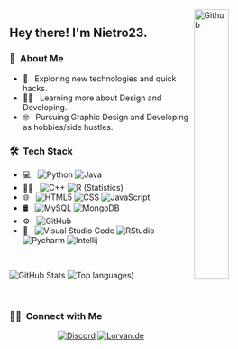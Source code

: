 <img width="35%" align="right" alt="Github" src="https://user-images.githubusercontent.com/48678280/88862734-4903af80-d201-11ea-968b-9c939d88a37c.gif" />

<h2> Hey there! I'm Nietro23.</h2>

<h3> 👤 &nbsp;About Me </h3>

- 🤔 &nbsp; Exploring new technologies and quick hacks.
- 👨‍🏫 &nbsp; Learning more about Design and Developing.
- 🤓 &nbsp; Pursuing Graphic Design and Developing as hobbies/side hustles.

<h3> 🛠 &nbsp;Tech Stack</h3>

- 💻 &nbsp;
  ![Python](https://img.shields.io/badge/-Python-333333?style=flat&logo=python)
  ![Java](https://img.shields.io/badge/-Java-333333?style=flat&logo=java&logoColor=007396)
- 👨‍🏫 &nbsp;
  ![C++](https://img.shields.io/badge/-C++-333333?style=flat&logo=C%2B%2B&logoColor=00599C)
  ![R (Statistics)](https://img.shields.io/badge/-R-333333?style=flat&logo=R&logoColor=276DC3)
- 🌐 &nbsp;
  ![HTML5](https://img.shields.io/badge/-HTML5-333333?style=flat&logo=HTML5)
  ![CSS](https://img.shields.io/badge/-CSS-333333?style=flat&logo=CSS3&logoColor=1572B6)
  ![JavaScript](https://img.shields.io/badge/-JavaScript-333333?style=flat&logo=javascript)
- 🛢 &nbsp;
  ![MySQL](https://img.shields.io/badge/-MySQL-333333?style=flat&logo=mysql)
  ![MongoDB](https://img.shields.io/badge/-MongoDB-333333?style=flat&logo=mongodb)
- ⚙️ &nbsp;
  ![GitHub](https://img.shields.io/badge/-GitHub-333333?style=flat&logo=github)
 - 🔧 &nbsp;
  ![Visual Studio Code](https://img.shields.io/badge/-Visual%20Studio%20Code-333333?style=flat&logo=visual-studio-code&logoColor=007ACC)
  ![RStudio](https://img.shields.io/badge/-RStudio-333333?style=flat&logo=rstudio)
 ![Pycharm](https://img.shields.io/badge/-PyCharm-333333?style=flat&logo=pycharm)
  ![Intellij](https://img.shields.io/badge/-Intellij-333333?style=flat&logo=IntelliJ%20IDEA&logoColor=000000)

<br/>

![GitHub Stats](https://github-readme-stats.vercel.app/api?username=Nietro23&theme=radical)
![Top languages](https://github-readme-stats.vercel.app/api/top-langs/?username=Nietro23&show_icons=true&theme=radical))

<br/>

<h3> 🤝🏻 &nbsp;Connect with Me </h3>

<p align="center">
<a href="https://dsc.gg/atletix"><img alt="Discord" src="https://img.shields.io/badge/Discord-discord.gg/Atletix-blue?style=flat-square&logo=discord"></a>
<a href="https://lorvan.de"><img alt="Lorvan.de" src="https://img.shields.io/badge/🌐 Web-Lorvan.de-lightgrey"></a>
</p>
